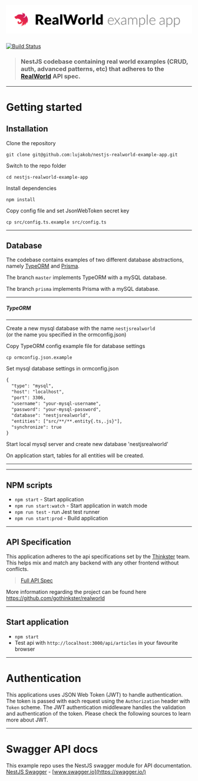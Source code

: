 # ![Node/Express/Mongoose Example App](project-logo.png)

[![Build Status](https://travis-ci.org/anishkny/node-express-realworld-example-app.svg?branch=master)](https://travis-ci.org/anishkny/node-express-realworld-example-app)

> ### NestJS codebase containing real world examples (CRUD, auth, advanced patterns, etc) that adheres to the [RealWorld](https://github.com/gothinkster/realworld-example-apps) API spec.


----------

# Getting started

## Installation

Clone the repository

    git clone git@github.com:lujakob/nestjs-realworld-example-app.git

Switch to the repo folder

    cd nestjs-realworld-example-app
    
Install dependencies
    
    npm install

Copy config file and set JsonWebToken secret key

    cp src/config.ts.example src/config.ts
    
----------

## Database

The codebase contains examples of two different database abstractions, namely [TypeORM](http://typeorm.io/) and [Prisma](https://www.prisma.io/). 
    
The branch `master` implements TypeORM with a mySQL database.

The branch `prisma` implements Prisma with a mySQL database.

----------

##### TypeORM

----------

Create a new mysql database with the name `nestjsrealworld`\
(or the name you specified in the ormconfig.json)

Copy TypeORM config example file for database settings

    cp ormconfig.json.example
    
Set mysql database settings in ormconfig.json

    {
      "type": "mysql",
      "host": "localhost",
      "port": 3306,
      "username": "your-mysql-username",
      "password": "your-mysql-password",
      "database": "nestjsrealworld",
      "entities": ["src/**/**.entity{.ts,.js}"],
      "synchronize": true
    }
    
Start local mysql server and create new database 'nestjsrealworld'

On application start, tables for all entities will be created.

----------

----------

## NPM scripts

- `npm start` - Start application
- `npm run start:watch` - Start application in watch mode
- `npm run test` - run Jest test runner 
- `npm run start:prod` - Build application

----------

## API Specification

This application adheres to the api specifications set by the [Thinkster](https://github.com/gothinkster) team. This helps mix and match any backend with any other frontend without conflicts.

> [Full API Spec](https://github.com/gothinkster/realworld/tree/master/api)

More information regarding the project can be found here https://github.com/gothinkster/realworld

----------

## Start application

- `npm start`
- Test api with `http://localhost:3000/api/articles` in your favourite browser

----------

# Authentication
 
This applications uses JSON Web Token (JWT) to handle authentication. The token is passed with each request using the `Authorization` header with `Token` scheme. The JWT authentication middleware handles the validation and authentication of the token. Please check the following sources to learn more about JWT.

----------
 
# Swagger API docs

This example repo uses the NestJS swagger module for API documentation. [NestJS Swagger](https://github.com/nestjs/swagger) - [www.swagger.io](https://swagger.io/)        